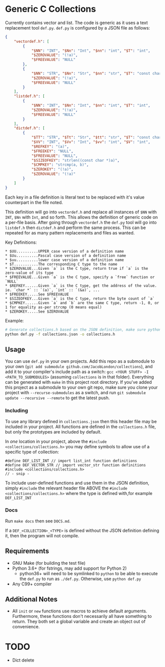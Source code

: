 # Generic C Collections
Currently contains vector and list. The code is generic as it uses a text replacement tool `def.py`. `def.py` is configured by a JSON file as follows:
```json
{
    "vectordef.h": [
        {
            "$NN": "INT", "$Nn": "Int", "$nn": "int", "$T": "int",
            "$ZEROVALUE": "(!a)",
            "$FREEVALUE": "NULL"
        },
        {
            "$NN": "STR", "$Nn": "Str", "$nn": "str", "$T": "const char *",
            "$ZEROVALUE": "(!a)",
            "$FREEVALUE": "NULL"
        }
    ],
    "listdef.h": [
        {
            "$NN": "INT", "$Nn": "Int", "$nn": "int", "$T": "int",
            "$ZEROVALUE": "(!a)",
            "$FREEVALUE": "NULL"
        }
    ],
    "dictdef.h": [
        {
            "$TT": "STR", "$Tt": "Str", "$tt": "str", "$T": "const char *",
            "$VV": "INT", "$Vv": "Int", "$vv": "int", "$V": "int",
            "$REFKEY": "(a)",
            "$FREEKEY": "NULL",
            "$FREEVALUE": "NULL",
            "$SIZEOFKEY": "strlen((const char *)a)",
            "$CMPKEY": "strcmp(a, b)",
            "$ZEROKEY": "(!a)",
            "$ZEROVALUE": "(!a)"
        }
    ]
}
```

Each key in a file definition is literal text to be replaced with it's value counterpart in the file noted.

This definition will go into `vectordef.h` and replace all instances of `$NN` with `INT`, `$Nn` with `Int`, and so forth. This allows the definition of generic code on a per-file basis. After going through `vectordef.h` the `def.py` tool will go into `listdef.h` then `dictdef.h` and perform the same process. This can be repeated for as many pattern replacements and files as wanted.

Key Definitions:
```
* $UU..........UPPER case version of a definition name
* $Uu..........Pascal case version of a definition name
* $uu..........lower case version of a definition name
* $T...........The corresponding C type to the name
* $ZEROVALUE...Given `a` is the C type, return true if `a` is the zero-value of its type
* $FREEVALUE...Given `a` is the C type, specify a `free` function or `NULL`
* $REFKEY......Given `a` is the C type, get the address of the value. ie. `char *` :: `(a)`, `int` :: `(&a)`, ...
* $FREEKEY.....See $FREEVALUE
* $SIZEOFKEY...Given `a` is the C type, return the byte count of `a`
* $CMPKEY......Given `a` and `b` are the same C type, return -1, 0, or 1 for equality as-per strcmp (0 means equal)
* $ZEROKEY.....See $ZEROVALUE
```

Example:
```bash
# Generate collections.h based on the JSON definition, make sure python is python3.6+
python def.py -f collections.json -o collections.h
```

## Usage
You can use `def.py` in your own projects. Add this repo as a submodule to your own (`git add submodule github.com/JacobLondon/collections`), and add it to your compiler's include path as a switch: `gcc <YOUR STUFF> -I <PATH_TO_SUBMODULES>` (assuming `collections` is in that folder). Everything can be generated with `make` in this project root directory. If you've added this project as a submodule to your own git repo, make sure you clone your project with `--recurse-submodules` as a switch, and run `git submodule update --recursive --remote` to get the latest push.

### Including
To use any library defined in `collections.json` then this header file may be included in your project. All functions are defined in the `collections.h` file, but only the prototypes are included by default.

In _one_ location in your project, above the `#include <collections/collections.h>` you may define symbols to allow use of a specific type of collection:
```
#define DEF_LIST_INT // import list_int function definitions
#define DEF_VECTOR_STR // import vector_str function definitions
#include <collections/collections.h>
// - snip -
```

To include user-defined functions and use them in the JSON definition, simply `#include` the relevant header file ABOVE the `#include <collections/collections.h>` where the type is defined with,for example `DEF_LIST_INT`

### Docs
Run `make docs` then see `DOCS.md`.

If a `DEF_<COLLECTION>_<TYPE>` is defined without the JSON definition defining it, then the program will not compile.

## Requirements
* GNU Make (for building the test file)
* Python 3.6+ (for fstrings, may add support for Python 2)
  * python36+ will need to be symlinked to `python` to be able to execute the `def.py` to run as `./def.py`. Otherwise, use `python def.py`
* Any C99+ compiler

## Additional Notes
* All `init` or `new` functions use macros to achieve default arguments. Furthermore, these functions don't necessarily all have something to return. They both set a global variable and create an object out of convenience.

# TODO
* Dict delete
